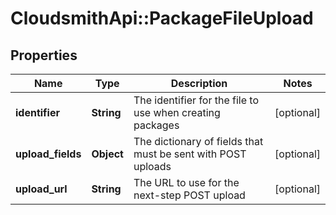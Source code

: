 # CloudsmithApi::PackageFileUpload

## Properties
Name | Type | Description | Notes
------------ | ------------- | ------------- | -------------
**identifier** | **String** | The identifier for the file to use when creating packages | [optional] 
**upload_fields** | **Object** | The dictionary of fields that must be sent with POST uploads | [optional] 
**upload_url** | **String** | The URL to use for the next-step POST upload | [optional] 


